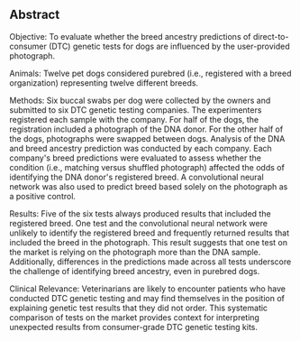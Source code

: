 ## Abstract

Objective: To evaluate whether the breed ancestry predictions of direct-to-consumer (DTC) genetic tests for dogs are influenced by the user-provided photograph.

Animals: Twelve pet dogs considered purebred (i.e., registered with a breed organization) representing twelve different breeds.

Methods: Six buccal swabs per dog were collected by the owners and submitted to six DTC genetic testing companies.
The experimenters registered each sample with the company.
For half of the dogs, the registration included a photograph of the DNA donor.
For the other half of the dogs, photographs were swapped between dogs.
Analysis of the DNA and breed ancestry prediction was conducted by each company.
Each company's breed predictions were evaluated to assess whether the condition (i.e., matching versus shuffled photograph) affected the odds of identifying the DNA donor's registered breed.
A convolutional neural network was also used to predict breed based solely on the photograph as a positive control.

Results: Five of the six tests always produced results that included the registered breed.
One test and the convolutional neural network were unlikely to identify the registered breed and frequently returned results that included the breed in the photograph.
This result suggests that one test on the market is relying on the photograph more than the DNA sample.
Additionally, differences in the predictions made across all tests underscore the challenge of identifying breed ancestry, even in purebred dogs.

Clinical Relevance: Veterinarians are likely to encounter patients who have conducted DTC genetic testing and may find themselves in the position of explaining genetic test results that they did not order.
This systematic comparison of tests on the market provides context for interpreting unexpected results from consumer-grade DTC genetic testing kits.

